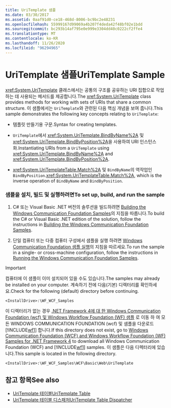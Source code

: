 ```yaml
---
title: UriTemplate 샘플
ms.date: 03/30/2017
ms.assetid: 0aaf91d0-ce18-468d-8006-bc9bc2e48231
ms.openlocfilehash: 55999167d99069a4b207f4deda42f48bf02e1bdd
ms.sourcegitcommit: bc293b14af795e0e999e3304dd40c0222cf2ffe4
ms.translationtype: MT
ms.contentlocale: ko-KR
ms.lasthandoff: 11/26/2020
ms.locfileid: "96294965"
---
```

# <a name="uritemplate-sample"></a><span data-ttu-id="40725-102">UriTemplate 샘플</span><span class="sxs-lookup"><span data-stu-id="40725-102">UriTemplate Sample</span></span>

<span data-ttu-id="40725-103"><xref:System.UriTemplate> 클래스에서는 공통의 구조를 공유하는 URI 집합으로 작업하는 데 사용되는 메서드를 제공합니다.</span><span class="sxs-lookup"><span data-stu-id="40725-103">The <xref:System.UriTemplate> class provides methods for working with sets of URIs that share a common structure.</span></span> <span data-ttu-id="40725-104">이 샘플에서는 `UriTemplate`와 관련된 다음 핵심 개념을 보여 줍니다.</span><span class="sxs-lookup"><span data-stu-id="40725-104">This sample demonstrates the following key concepts relating to `UriTemplate`:</span></span>  
  
- <span data-ttu-id="40725-105">템플릿 만들기용 구문.</span><span class="sxs-lookup"><span data-stu-id="40725-105">Syntax for creating templates.</span></span>  
  
- <span data-ttu-id="40725-106">`UriTemplate`에서 <xref:System.UriTemplate.BindByName%2A> 및 <xref:System.UriTemplate.BindByPosition%2A>을 사용하여 URI 인스턴스화.</span><span class="sxs-lookup"><span data-stu-id="40725-106">Instantiating URIs from a `UriTemplate` using <xref:System.UriTemplate.BindByName%2A> and <xref:System.UriTemplate.BindByPosition%2A>.</span></span>  
  
- <span data-ttu-id="40725-107"><xref:System.UriTemplateTable.Match%2A> 및 `BindByName`의 역작업인 `BindByPosition`.</span><span class="sxs-lookup"><span data-stu-id="40725-107"><xref:System.UriTemplateTable.Match%2A>, which is the inverse operation of `BindByName` and `BindByPosition`.</span></span>  
  
### <a name="to-set-up-build-and-run-the-sample"></a><span data-ttu-id="40725-108">샘플을 설치, 빌드 및 실행하려면</span><span class="sxs-lookup"><span data-stu-id="40725-108">To set up, build, and run the sample</span></span>  
  
1. <span data-ttu-id="40725-109">C# 또는 Visual Basic .NET 버전의 솔루션을 빌드하려면 [Building the Windows Communication Foundation Samples](building-the-samples.md)의 지침을 따릅니다.</span><span class="sxs-lookup"><span data-stu-id="40725-109">To build the C# or Visual Basic .NET edition of the solution, follow the instructions in [Building the Windows Communication Foundation Samples](building-the-samples.md).</span></span>  
  
2. <span data-ttu-id="40725-110">단일 컴퓨터 또는 다중 컴퓨터 구성에서 샘플을 실행 하려면 [Windows Communication Foundation 샘플 실행](running-the-samples.md)의 지침을 따르세요.</span><span class="sxs-lookup"><span data-stu-id="40725-110">To run the sample in a single- or cross-machine configuration, follow the instructions in [Running the Windows Communication Foundation Samples](running-the-samples.md).</span></span>  
  
> [!IMPORTANT]
> <span data-ttu-id="40725-111">컴퓨터에 이 샘플이 이미 설치되어 있을 수도 있습니다.</span><span class="sxs-lookup"><span data-stu-id="40725-111">The samples may already be installed on your computer.</span></span> <span data-ttu-id="40725-112">계속하기 전에 다음(기본) 디렉터리를 확인하세요.</span><span class="sxs-lookup"><span data-stu-id="40725-112">Check for the following (default) directory before continuing.</span></span>  
>
> `<InstallDrive>:\WF_WCF_Samples`  
>
> <span data-ttu-id="40725-113">이 디렉터리가 없는 경우 [.NET Framework 4에 대 한 Windows Communication Foundation (wcf) 및 Windows Workflow Foundation (WF) 샘플](https://www.microsoft.com/download/details.aspx?id=21459) 로 이동 하 여 모든 WINDOWS COMMUNICATION FOUNDATION (wcf) 및 샘플을 다운로드 [!INCLUDE[wf1](../../../../includes/wf1-md.md)] 합니다.</span><span class="sxs-lookup"><span data-stu-id="40725-113">If this directory does not exist, go to [Windows Communication Foundation (WCF) and Windows Workflow Foundation (WF) Samples for .NET Framework 4](https://www.microsoft.com/download/details.aspx?id=21459) to download all Windows Communication Foundation (WCF) and [!INCLUDE[wf1](../../../../includes/wf1-md.md)] samples.</span></span> <span data-ttu-id="40725-114">이 샘플은 다음 디렉터리에 있습니다.</span><span class="sxs-lookup"><span data-stu-id="40725-114">This sample is located in the following directory.</span></span>  
>
> `<InstallDrive>:\WF_WCF_Samples\WCF\Basic\Web\UriTemplate`  
  
## <a name="see-also"></a><span data-ttu-id="40725-115">참고 항목</span><span class="sxs-lookup"><span data-stu-id="40725-115">See also</span></span>

- [<span data-ttu-id="40725-116">UriTemplate 테이블</span><span class="sxs-lookup"><span data-stu-id="40725-116">UriTemplate Table</span></span>](uritemplate-table-sample.md)
- [<span data-ttu-id="40725-117">UriTemplate 테이블 디스패처</span><span class="sxs-lookup"><span data-stu-id="40725-117">UriTemplate Table Dispatcher</span></span>](uritemplate-table-dispatcher-sample.md)
